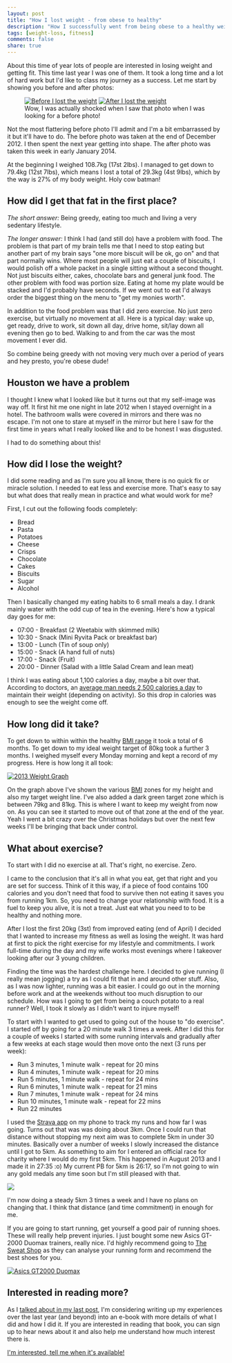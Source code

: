 ```yaml
---
layout: post
title: "How I lost weight - from obese to healthy"
description: "How I successfully went from being obese to a healthy weight in less than a year."
tags: [weight-loss, fitness]
comments: false
share: true
---
```


About this time of year lots of people are interested in losing weight and getting fit. This time last year I was one of them. It took a long time and a lot of hard work but I'd like to class my journey as a success. Let me start by showing you before and after photos:

<figure class="half">
  <a href="/images/before-weight-loss.jpg" class="fresco" data-fresco-caption="Before I lost the weight" data-fresco-group="weight_photos"><img src="/images/before-weight-loss.jpg" alt="Before I lost the weight" /></a>
  <a href="/images/after-weight-loss.jpg" class="fresco" data-fresco-caption="After I lost the weight" data-fresco-group="weight_photos"><img src="/images/after-weight-loss.jpg" alt="After I lost the weight" /></a>
  <figcaption>Wow, I was actually shocked when I saw that photo when I was looking for a before photo!</figcaption>
</figure>

Not the most flattering before photo I'll admit and I'm a bit embarrassed by it but it'll have to do. The before photo was taken at the end of December 2012. I then spent the next year getting into shape. The after photo was taken this week in early January 2014.

At the beginning I weighed 108.7kg (17st 2lbs). I managed to get down to 79.4kg (12st 7lbs), which means I lost a total of 29.3kg (4st 9lbs), which by the way is 27% of my body weight. Holy cow batman!

## How did I get that fat in the first place?

_The short answer:_ Being greedy, eating too much and living a very sedentary lifestyle.

_The longer answer:_ I think I had (and still do) have a problem with food. The problem is that part of my brain tells me that I need to stop eating but another part of my brain says "one more biscuit will be ok, go on" and that part normally wins. Where most people will just eat a couple of biscuits, I would polish off a whole packet in a single sitting without a second thought. Not just biscuits either, cakes, chocolate bars and general junk food. The other problem with food was portion size. Eating at home my plate would be stacked and I'd probably have seconds. If we went out to eat I'd always order the biggest thing on the menu to "get my monies worth".

In addition to the food problem was that I did zero exercise. No just zero exercise, but virtually no movement at all. Here is a typical day: wake up, get ready, drive to work, sit down all day, drive home, sit/lay down all evening then go to bed. Walking to and from the car was the most movement I ever did.

So combine being greedy with not moving very much over a period of years and hey presto, you're obese dude!

## Houston we have a problem

I thought I knew what I looked like but it turns out that my self-image was way off. It first hit me one night in late 2012 when I stayed overnight in a hotel. The bathroom walls were covered in mirrors and there was no escape. I'm not one to stare at myself in the mirror but here I saw for the first time in years what I really looked like and to be honest I was disgusted.

I had to do something about this!

## How did I lose the weight?

I did some reading and as I'm sure you all know, there is no quick fix or miracle solution. I needed to eat less and exercise more. That's easy to say but what does that really mean in practice and what would work for me?

First, I cut out the following foods completely:

* Bread
* Pasta
* Potatoes
* Cheese
* Crisps
* Chocolate
* Cakes
* Biscuits
* Sugar
* Alcohol

Then I basically changed my eating habits to 6 small meals a day. I drank mainly water with the odd cup of tea in the evening. Here's how a typical day goes for me:

* 07:00 - Breakfast (2 Weetabix with skimmed milk)
* 10:30 - Snack (Mini Ryvita Pack or breakfast bar)
* 13:00 - Lunch (Tin of soup only)
* 15:00 - Snack (A hand full of nuts)
* 17:00 - Snack (Fruit)
* 20:00 - Dinner (Salad with a little Salad Cream and lean meat)

I think I was eating about 1,100 calories a day, maybe a bit over that. According to doctors, an [average man needs 2,500 calories a day](http://www.nhs.uk/chq/pages/1126.aspx?CategoryID=51&SubCategoryID=165) to maintain their weight (depending on activity). So this drop in calories was enough to see the weight come off.

## How long did it take?

To get down to within within the healthy [BMI range](http://www.nhs.uk/chq/Pages/3215.aspx?CategoryID=51) it took a total of 6 months. To get down to my ideal weight target of 80kg took a further 3 months. I weighed myself every Monday morning and kept a record of my progress. Here is how long it all took:

<a href="/images/2013-weight-graph.png" class="fresco"><img src="/images/2013-weight-graph.png" alt="2013 Weight Graph" /></a>

On the graph above I've shown the various [BMI](http://www.nhs.uk/chq/Pages/3215.aspx?CategoryID=51) zones for my height and also my target weight line. I've also added a dark green target zone which is between 79kg and 81kg. This is where I want to keep my weight from now on. As you can see it started to move out of that zone at the end of the year. Yeah I went a bit crazy over the Christmas holidays but over the next few weeks I'll be bringing that back under control.

## What about exercise?

To start with I did no exercise at all. That's right, no exercise. Zero.

I came to the conclusion that it's all in what you eat, get that right and you are set for success. Think of it this way, if a piece of food contains 100 calories and you don't need that food to survive then not eating it saves you from running 1km. So, you need to change your relationship with food. It is a fuel to keep you alive, it is not a treat. Just eat what you need to to be healthy and nothing more.

After I lost the first 20kg (3st) from improved eating (end of April) I decided that I wanted to increase my fitness as well as losing the weight. It was hard at first to pick the right exercise for my lifestyle and commitments. I work full-time during the day and my wife works most evenings where I takeover looking after our 3 young children.

Finding the time was the hardest challenge here. I decided to give running (I really mean jogging) a try as I could fit that in and around other stuff. Also, as I was now lighter, running was a bit easier. I could go out in the morning before work and at the weekends without too much disruption to our schedule. How was I going to get from being a couch potato to a real runner? Well, I took it slowly as I didn't want to injure myself!

To start with I wanted to get used to going out of the house to "do exercise". I started off by going for a 20 minute walk 3 times a week. After I did this for a couple of weeks I started with some running intervals and gradually after a few weeks at each stage would then move onto the next (3 runs per week):

* Run 3 minutes, 1 minute walk - repeat for 20 mins
* Run 4 minutes, 1 minute walk - repeat for 20 mins
* Run 5 minutes, 1 minute walk - repeat for 24 mins
* Run 6 minutes, 1 minute walk - repeat for 21 mins
* Run 7 minutes, 1 minute walk - repeat for 24 mins
* Run 10 minutes, 1 minute walk - repeat for 22 mins
* Run 22 minutes

I used the [Strava app](http://strava.com) on my phone to track my runs and how far I was going. Turns out that was was doing about 3km. Once I could run that distance without stopping my next aim was to complete 5km in under 30 minutes. Basically over a number of weeks I slowly increased the distance until I got to 5km. As something to aim for I entered an official race for charity where I would do my first 5km. This happened in August 2013 and I made it in 27:35 :o) My current PB for 5km is 26:17, so I'm not going to win any gold medals any time soon but I'm still pleased with that.

<a href="/images/first_5k_medal.jpg" class="fresco"><img src="/images/first_5k_medal.jpg" /></a>

I'm now doing a steady 5km 3 times a week and I have no plans on changing that. I think that distance (and time commitment) in enough for me.

If you are going to start running, get yourself a good pair of running shoes. These will really help prevent injuries. I just bought some new Asics GT-2000 Duomax trainers, really nice. I'd highly recommend going to [The Sweat Shop](http://www.sweatshop.co.uk/) as they can analyse your running form and recommend the best shoes for you.

<a href="/images/asics-gt2000-duomax.jpg" class="fresco"><img src="/images/asics-gt2000-duomax.jpg" alt="Asics GT2000 Duomax" /></a>

## Interested in reading more?

As I [talked about in my last post](/new-year-new-blog/), I'm considering writing up my experiences over the last year (and beyond) into an e-book with more details of what I did and how I did it. If you are interested in reading that book, you can sign up to hear news about it and also help me understand how much interest there is.

<a href="https://www.signupanywhere.com/signup/a3cd0SaQ" class="btn btn-success">I'm interested, tell me when it's available!</a>

